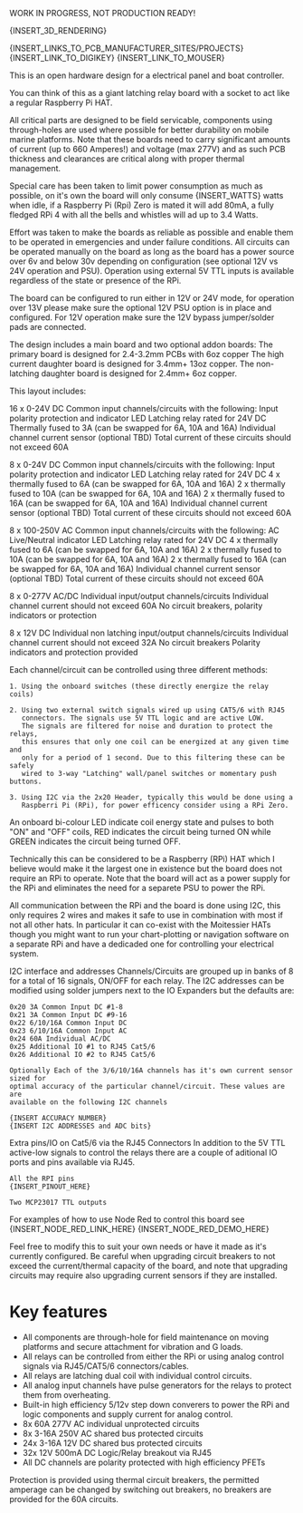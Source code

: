 WORK IN PROGRESS, NOT PRODUCTION READY!

{INSERT_3D_RENDERING}

{INSERT_LINKS_TO_PCB_MANUFACTURER_SITES/PROJECTS}
{INSERT_LINK_TO_DIGIKEY}
{INSERT_LINK_TO_MOUSER}

This is an open hardware design for a electrical panel and boat controller.

You can think of this as a giant latching relay board with a socket to act like
a regular Raspberry Pi HAT.

All critical parts are designed to be field servicable, components using
through-holes are used where possible for better durability on mobile marine
platforms. Note that these boards need to carry significant amounts of current
(up to 660 Amperes!) and voltage (max 277V) and as such PCB thickness and
clearances are critical along with proper thermal management.

Special care has been taken to limit power consumption as much as possible, on
it's own the board will only consume {INSERT_WATTS} watts when idle, if a
Raspberry Pi (Rpi) Zero is mated it will add 80mA, a fully fledged RPi 4
with all the bells and whistles will ad up to 3.4 Watts.

Effort was taken to make the boards as reliable as possible and enable them to
be operated in emergencies and under failure conditions. All circuits can be
operated manually on the board as long as the board has a power source over 6v
and below 30v depending on configuration (see optional 12V vs 24V operation and
PSU). Operation using external 5V TTL inputs is available regardless of the
state or presence of the RPi.

The board can be configured to run either in 12V or 24V mode, for operation
over 13V please make sure the optional 12V PSU option is in place and
configured. For 12V operation make sure the 12V bypass jumper/solder pads are
connected.

The design includes a main board and two optional addon boards:
    The primary board is designed for 2.4-3.2mm PCBs with 6oz copper
    The high current daughter board is designed for 3.4mm+ 13oz copper.
    The non-latching daughter board is designed for 2.4mm+ 6oz copper.

This layout includes:

16 x 0-24V DC Common input channels/circuits with the following:
    Input polarity protection and indicator LED
    Latching relay rated for 24V DC
    Thermally fused to 3A (can be swapped for 6A, 10A and 16A)
    Individual channel current sensor (optional TBD)
    Total current of these circuits should not exceed 60A

8 x 0-24V DC Common input channels/circuits with the following:
    Input polarity protection and indicator LED
    Latching relay rated for 24V DC
    4 x thermally fused to 6A (can be swapped for 6A, 10A and 16A)
    2 x thermally fused to 10A (can be swapped for 6A, 10A and 16A)
    2 x thermally fused to 16A (can be swapped for 6A, 10A and 16A)
    Individual channel current sensor (optional TBD)
    Total current of these circuits should not exceed 60A

8 x 100-250V AC Common input channels/circuits with the following:
    AC Live/Neutral indicator LED
    Latching relay rated for 24V DC
    4 x thermally fused to 6A (can be swapped for 6A, 10A and 16A)
    2 x thermally fused to 10A (can be swapped for 6A, 10A and 16A)
    2 x thermally fused to 16A (can be swapped for 6A, 10A and 16A)
    Individual channel current sensor (optional TBD)
    Total current of these circuits should not exceed 60A

8 x 0-277V AC/DC Individual input/output channels/circuits
    Individual channel current should not exceed 60A
    No circuit breakers, polarity indicators or protection

8 x 12V DC Individual non latching input/output channels/circuits
    Individual channel current should not exceed 32A
    No circuit breakers
    Polarity indicators and protection provided


Each channel/circuit can be controlled using three different methods:

    1. Using the onboard switches (these directly energize the relay coils)

    2. Using two external switch signals wired up using CAT5/6 with RJ45
       connectors. The signals use 5V TTL logic and are active LOW.
       The signals are filtered for noise and duration to protect the relays,
       this ensures that only one coil can be energized at any given time and
       only for a period of 1 second. Due to this filtering these can be safely
       wired to 3-way "Latching" wall/panel switches or momentary push buttons.

    3. Using I2C via the 2x20 Header, typically this would be done using a
       Raspberri Pi (RPi), for power efficency consider using a RPi Zero.

An onboard bi-colour LED indicate coil energy state and pulses to both "ON" and
"OFF" coils, RED indicates the circuit being turned ON while GREEN indicates
the circuit being turned OFF.

Technically this can be considered to be a Raspberry (RPi) HAT which I believe would make
it the largest one in existence but the board does not require an RPi to
operate. Note that the board will act as a power supply for the RPi and
eliminates the need for a separete PSU to power the RPi.

All communication between the RPi and the board is done using I2C, this only
requires 2 wires and makes it safe to use in combination with most if not all
other hats. In particular it can co-exist with the Moitessier HATs though you
might want to run your chart-plotting or navigation software on a separate RPi
and have a dedicaded one for controlling your electrical system.

I2C interface and addresses
    Channels/Circuits are grouped up in banks of 8 for a total of 16 signals,
    ON/OFF for each relay. The I2C addresses can be modified using solder
    jumpers next to the IO Expanders but the defaults are:

    0x20 3A Common Input DC #1-8
    0x21 3A Common Input DC #9-16
    0x22 6/10/16A Common Input DC
    0x23 6/10/16A Common Input AC
    0x24 60A Individual AC/DC
    0x25 Additional IO #1 to RJ45 Cat5/6
    0x26 Additional IO #2 to RJ45 Cat5/6

    Optionally Each of the 3/6/10/16A channels has it's own current sensor sized for
    optimal accuracy of the particular channel/circuit. These values are are
    available on the following I2C channels

    {INSERT ACCURACY NUMBER}
    {INSERT I2C ADDRESSES and ADC bits}

Extra pins/IO on Cat5/6 via the RJ45 Connectors
    In addition to the 5V TTL active-low signals to control the relays there
    are a couple of aditional IO ports and pins available via RJ45.

    All the RPI pins
    {INSERT_PINOUT_HERE}

    Two MCP23017 TTL outputs


For examples of how to use Node Red to control this board see
    {INSERT_NODE_RED_LINK_HERE}
    {INSERT_NODE_RED_DEMO_HERE}

Feel free to modify this to suit your own needs or have it made as it's
currently configured. Be careful when upgrading circuit breakers to not exceed the
current/thermal capacity of the board, and note that upgrading circuits may
require also upgrading current sensors if they are installed.

# Key features
* All components are through-hole for field maintenance on moving platforms and secure attachment for vibration and G loads.
* All relays can be controlled from either the RPi or using analog control signals via RJ45/CAT5/6 connectors/cables.
* All relays are latching dual coil with individual control circuits.
* All analog input channels have pulse generators for the relays to protect them from overheating.
* Built-in high efficiency 5/12v step down converers to power the RPi and logic components and supply current for analog control.
* 8x 60A 277V AC individual unprotected circuits
* 8x 3-16A 250V AC shared bus protected circuits
* 24x 3-16A 12V DC shared bus protected circuits
* 32x 12V 500mA DC Logic/Relay breakout via RJ45
* All DC channels are polarity protected with high efficiency PFETs

Protection is provided using thermal circuit breakers, the permitted amperage can be changed by switching out breakers, no breakers are provided for the 60A circuits.
